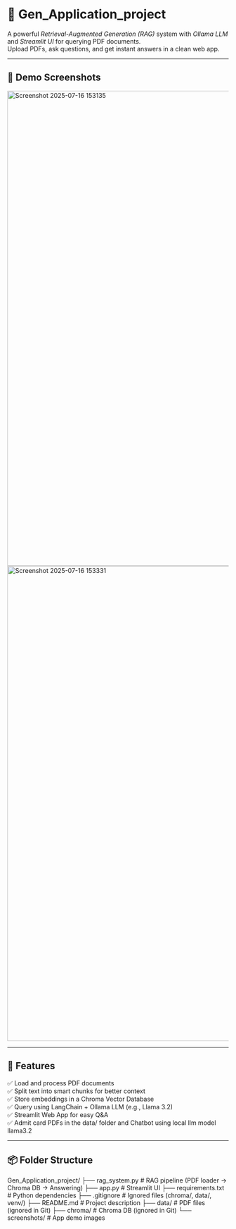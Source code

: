# 🧠 Gen_Application_project

A powerful *Retrieval-Augmented Generation (RAG)* system with *Ollama LLM* and *Streamlit UI* for querying PDF documents.  
Upload PDFs, ask questions, and get instant answers in a clean web app.

---

## 📸 Demo Screenshots
<img width="1920" height="1080" alt="Screenshot 2025-07-16 153135" src="https://github.com/user-attachments/assets/aa288fd4-3374-49c3-b88f-6aaf293c561a" />


<img width="1920" height="1080" alt="Screenshot 2025-07-16 153331" src="https://github.com/user-attachments/assets/8dd8f6bd-fd50-45d8-b4b0-67485813727f" />

---

## 🚀 Features
✅ Load and process PDF documents  
✅ Split text into smart chunks for better context  
✅ Store embeddings in a Chroma Vector Database  
✅ Query using LangChain + Ollama LLM (e.g., Llama 3.2)  
✅ Streamlit Web App for easy Q&A  
✅ Admit card PDFs in the data/ folder and Chatbot using local llm model   llama3.2

---

## 📦 Folder Structure


Gen_Application_project/ ├── rag_system.py         # RAG pipeline (PDF loader → Chroma DB → Answering) ├── app.py                # Streamlit UI ├── requirements.txt      # Python dependencies ├── .gitignore            # Ignored files (chroma/, data/, venv/) ├── README.md             # Project description ├── data/                 # PDF files (ignored in Git) ├── chroma/               # Chroma DB (ignored in Git) └── screenshots/          # App demo images
